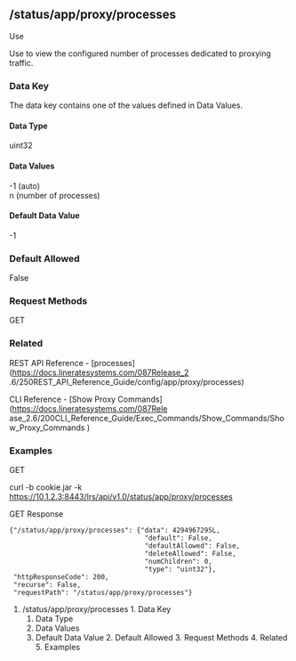 ## /status/app/proxy/processes

Use

Use to view the configured number of processes dedicated to proxying traffic.

### Data Key

The data key contains one of the values defined in Data Values.

#### Data Type

uint32

#### Data Values

-1 (auto)  
n (number of processes)

#### Default Data Value

-1

### Default Allowed

False

### Request Methods

GET

### Related

REST API Reference - [processes](https://docs.lineratesystems.com/087Release_2
.6/250REST_API_Reference_Guide/config/app/proxy/processes)

CLI Reference - [Show Proxy Commands](https://docs.lineratesystems.com/087Rele
ase_2.6/200CLI_Reference_Guide/Exec_Commands/Show_Commands/Show_Proxy_Commands
)

### Examples

GET

curl -b cookie.jar -k
https://10.1.2.3:8443/lrs/api/v1.0/status/app/proxy/processes

GET Response

    
    
    {"/status/app/proxy/processes": {"data": 4294967295L,
                                      "default": False,
                                      "defaultAllowed": False,
                                      "deleteAllowed": False,
                                      "numChildren": 0,
                                      "type": "uint32"},
     "httpResponseCode": 200,
     "recurse": False,
     "requestPath": "/status/app/proxy/processes"}
    

  1. /status/app/proxy/processes
    1. Data Key
      1. Data Type
      2. Data Values
      3. Default Data Value
    2. Default Allowed
    3. Request Methods
    4. Related
    5. Examples

